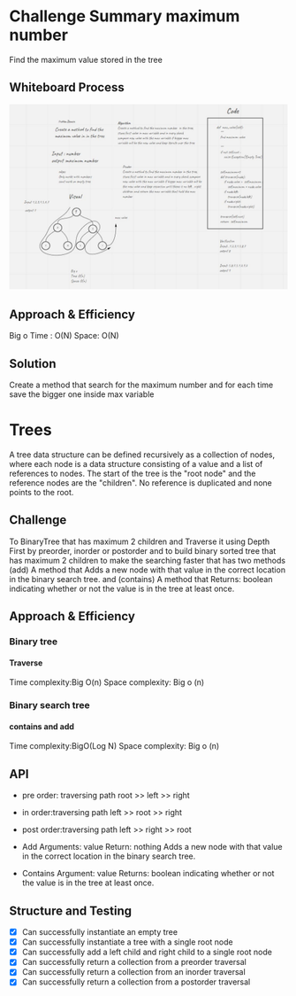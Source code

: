 # Challenge Summary maximum number
Find the maximum value stored in the tree
## Whiteboard Process
![maxnumber](binarytrees/maxtree.JPG)

## Approach & Efficiency
Big o
Time : O(N)
Space: O(N)

## Solution
Create a method that search for the maximum number and for each time save the bigger one inside max variable


# Trees
A tree data structure can be defined recursively as a collection of nodes, where each node is a data structure consisting of a value and a list of references to nodes. The start of the tree is the "root node" and the reference nodes are the "children". No reference is duplicated and none points to the root.

## Challenge
To BinaryTree  that has maximum 2 children and Traverse it using Depth First by preorder, inorder or postorder and to build binary sorted tree that has maximum 2 children to make the searching faster that has two methods (add)   A method that Adds a new node with that value in the correct location in the binary search tree. and (contains) A method that Returns: boolean indicating whether or not the value is in the tree at least once.

## Approach & Efficiency
### Binary  tree
#### Traverse
Time complexity:Big O(n)
Space complexity: Big o (n)

### Binary search tree
#### contains and add

Time complexity:BigO(Log N)
Space complexity: Big o (n)


## API
* pre order: traversing path   root >> left >> right
* in order:traversing path     left >> root >> right
* post order:traversing path   left >> right >> root


* Add
 Arguments: value
 Return: nothing
 Adds a new node with that value in the correct location in the binary search tree.

* Contains
 Argument: value
 Returns: boolean indicating whether or not the value is in the tree at least once.


## Structure and Testing
- [x] Can successfully instantiate an empty tree
- [x] Can successfully instantiate a tree with a single root node
- [x] Can successfully add a left child and right child to a  single root node
- [x] Can successfully return a collection from a preorder  traversal
- [x] Can successfully return a collection from an inorder  traversal
- [x] Can successfully return a collection from a postorder traversal
